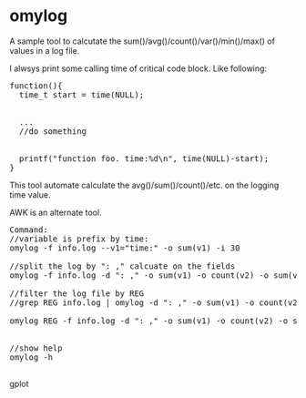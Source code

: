 # omylog



A sample tool to calcutate the sum()/avg()/count()/var()/min()/max() of values in a log file.


I alwsys print some calling time of critical code block. Like following:

<pre>
function(){
  time_t start = time(NULL);
  
  
  ...
  //do something
  
  
  printf("function foo. time:%d\n", time(NULL)-start);
}
</pre>

This tool automate calculate the avg()/sum()/count()/etc. on the logging time value.


AWK is an alternate tool.

<pre>
Command:
//variable is prefix by time:
omylog -f info.log --v1="time:" -o sum(v1) -i 30

//split the log by ": ," calcuate on the fields
omylog -f info.log -d ": ," -o sum(v1) -o count(v2) -o sum(v1)/count(v2) -i 30

//filter the log file by REG
//grep REG info.log | omylog -d ": ," -o sum(v1) -o count(v2) -o sum(v1)/count(v2) -i 30 

omylog REG -f info.log -d ": ," -o sum(v1) -o count(v2) -o sum(v1)/count(v2) -i 30


//show help
omylog -h

</pre>
gplot 
